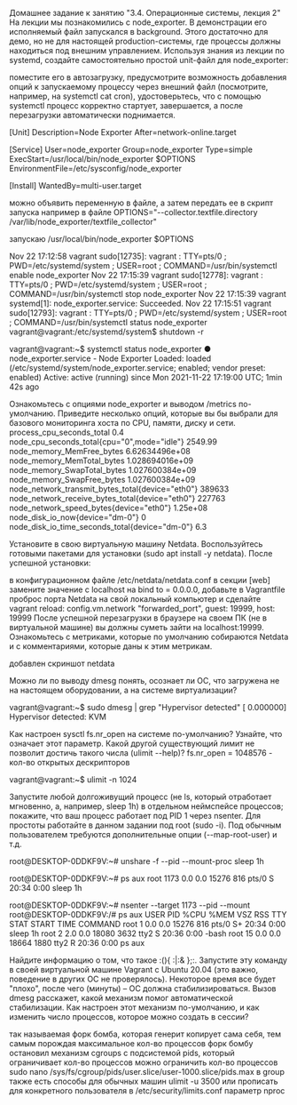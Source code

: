 Домашнее задание к занятию "3.4. Операционные системы, лекция 2"
На лекции мы познакомились с node_exporter. В демонстрации его исполняемый файл запускался в background. Этого достаточно для демо, но не для настоящей production-системы, где процессы должны находиться под внешним управлением. Используя знания из лекции по systemd, создайте самостоятельно простой unit-файл для node_exporter:

поместите его в автозагрузку,
предусмотрите возможность добавления опций к запускаемому процессу через внешний файл (посмотрите, например, на systemctl cat cron),
удостоверьтесь, что с помощью systemctl процесс корректно стартует, завершается, а после перезагрузки автоматически поднимается.

[Unit]
Description=Node Exporter
After=network-online.target

[Service]
User=node_exporter
Group=node_exporter
Type=simple
ExecStart=/usr/local/bin/node_exporter $OPTIONS
EnvironmentFile=/etc/sysconfig/node_exporter

[Install]
WantedBy=multi-user.target

можно объявить переменную в файле, а затем передать ее в скрипт запуска
например в файле OPTIONS="--collector.textfile.directory /var/lib/node_exporter/textfile_collector"

запускаю /usr/local/bin/node_exporter $OPTIONS


Nov 22 17:12:58 vagrant sudo[12735]:  vagrant : TTY=pts/0 ; PWD=/etc/systemd/system ; USER=root ; COMMAND=/usr/bin/systemctl enable node_exporter
Nov 22 17:15:39 vagrant sudo[12778]:  vagrant : TTY=pts/0 ; PWD=/etc/systemd/system ; USER=root ; COMMAND=/usr/bin/systemctl stop node_exporter
Nov 22 17:15:39 vagrant systemd[1]: node_exporter.service: Succeeded.
Nov 22 17:15:51 vagrant sudo[12793]:  vagrant : TTY=pts/0 ; PWD=/etc/systemd/system ; USER=root ; COMMAND=/usr/bin/systemctl status node_exporter
vagrant@vagrant:/etc/systemd/system$ shutdown -r

vagrant@vagrant:~$ systemctl status node_exporter
● node_exporter.service - Node Exporter
     Loaded: loaded (/etc/systemd/system/node_exporter.service; enabled; vendor preset: enabled)
     Active: active (running) since Mon 2021-11-22 17:19:00 UTC; 1min 42s ago

Ознакомьтесь с опциями node_exporter и выводом /metrics по-умолчанию. Приведите несколько опций, которые вы бы выбрали для базового мониторинга хоста по CPU, памяти, диску и сети.
process_cpu_seconds_total 0.4
node_cpu_seconds_total{cpu="0",mode="idle"} 2549.99
node_memory_MemFree_bytes 6.62634496e+08
node_memory_MemTotal_bytes 1.028694016e+09
node_memory_SwapTotal_bytes 1.027600384e+09
node_memory_SwapFree_bytes 1.027600384e+09
node_network_transmit_bytes_total{device="eth0"} 389633
node_network_receive_bytes_total{device="eth0"} 227763
node_network_speed_bytes{device="eth0"} 1.25e+08
node_disk_io_now{device="dm-0"} 0
node_disk_io_time_seconds_total{device="dm-0"} 6.3



Установите в свою виртуальную машину Netdata. Воспользуйтесь готовыми пакетами для установки (sudo apt install -y netdata). После успешной установки:

в конфигурационном файле /etc/netdata/netdata.conf в секции [web] замените значение с localhost на bind to = 0.0.0.0,
добавьте в Vagrantfile проброс порта Netdata на свой локальный компьютер и сделайте vagrant reload:
config.vm.network "forwarded_port", guest: 19999, host: 19999
После успешной перезагрузки в браузере на своем ПК (не в виртуальной машине) вы должны суметь зайти на localhost:19999. Ознакомьтесь с метриками, которые по умолчанию собираются Netdata и с комментариями, которые даны к этим метрикам.

добавлен скриншот netdata

Можно ли по выводу dmesg понять, осознает ли ОС, что загружена не на настоящем оборудовании, а на системе виртуализации?

vagrant@vagrant:~$ sudo dmesg | grep "Hypervisor detected"
[    0.000000] Hypervisor detected: KVM

Как настроен sysctl fs.nr_open на системе по-умолчанию? Узнайте, что означает этот параметр. Какой другой существующий лимит не позволит достичь такого числа (ulimit --help)?
fs.nr_open = 1048576 - кол-во открытых дескрипторов

vagrant@vagrant:~$ ulimit -n
1024


Запустите любой долгоживущий процесс (не ls, который отработает мгновенно, а, например, sleep 1h) в отдельном неймспейсе процессов; покажите, что ваш процесс работает под PID 1 через nsenter. Для простоты работайте в данном задании под root (sudo -i). Под обычным пользователем требуются дополнительные опции (--map-root-user) и т.д.

root@DESKTOP-0DDKF9V:~# unshare -f --pid --mount-proc sleep 1h

root@DESKTOP-0DDKF9V:~# ps aux
root      1173  0.0  0.0  15276   816 pts/0    S    20:34   0:00 sleep 1h

root@DESKTOP-0DDKF9V:~# nsenter --target 1173 --pid --mount
root@DESKTOP-0DDKF9V:/# ps aux
USER       PID %CPU %MEM    VSZ   RSS TTY      STAT START   TIME COMMAND
root         1  0.0  0.0  15276   816 pts/0    S+   20:34   0:00 sleep 1h
root         2  2.0  0.0  18080  3632 tty2     S    20:36   0:00 -bash
root        15  0.0  0.0  18664  1880 tty2     R    20:36   0:00 ps aux

Найдите информацию о том, что такое :(){ :|:& };:. Запустите эту команду в своей виртуальной машине Vagrant с Ubuntu 20.04 (это важно, поведение в других ОС не проверялось). Некоторое время все будет "плохо", после чего (минуты) – ОС должна стабилизироваться. Вызов dmesg расскажет, какой механизм помог автоматической стабилизации. Как настроен этот механизм по-умолчанию, и как изменить число процессов, которое можно создать в сессии?

так называемая форк бомба, которая генерит копирует сама себя, тем самым порождая максимальное кол-во процессов
форк бомбу остановил механизм cgroups с подсистемой pids, который ограничивает кол-во процессов 
можно ограничить кол-во процессов sudo  nano /sys/fs/cgroup/pids/user.slice/user-1000.slice/pids.max в group
также есть споcобы для обычных машин
ulimit -u 3500 или прописать для конкретного пользователя в /etc/security/limits.conf параметр nproc